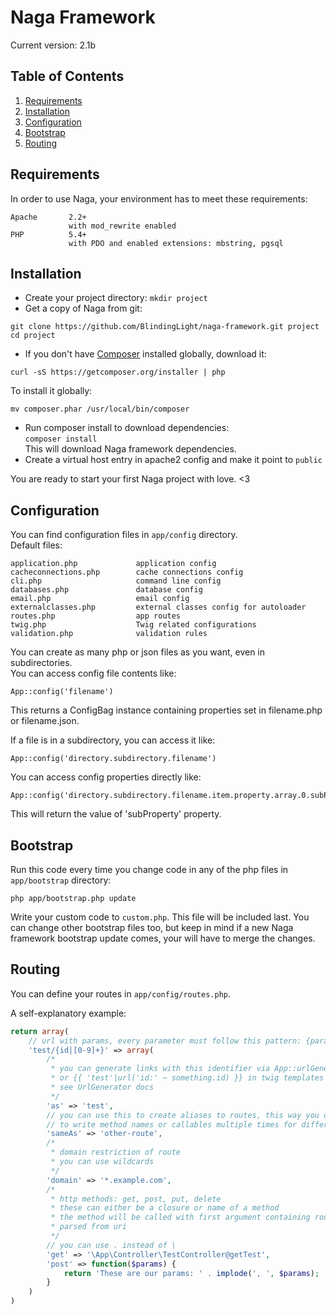 # Naga Framework

Current version: 2.1b

## Table of Contents

1. [Requirements](#requirements)
2. [Installation](#installation)
3. [Configuration](#configuration)
4. [Bootstrap](#bootstrap)
5. [Routing](#routing)

## Requirements

In order to use Naga, your environment has to meet these requirements:  
```
Apache       2.2+  
             with mod_rewrite enabled  
PHP          5.4+  
             with PDO and enabled extensions: mbstring, pgsql
```

## Installation

- Create your project directory: ```mkdir project```  
- Get a copy of Naga from git:  
```
git clone https://github.com/BlindingLight/naga-framework.git project  
cd project
```
- If you don't have [Composer](http://getcomposer.org) installed globally, download it:    
```
curl -sS https://getcomposer.org/installer | php
```    
To install it globally:    
```
mv composer.phar /usr/local/bin/composer
```
- Run composer install to download dependencies:    
```composer install```  
This will download Naga framework dependencies.    
- Create a virtual host entry in apache2 config and make it point to ```public```

You are ready to start your first Naga project with love. <3

## Configuration

You can find configuration files in ```app/config``` directory.  
Default files:  
```
application.php             application config
cacheconnections.php        cache connections config
cli.php                     command line config
databases.php               database config
email.php                   email config
externalclasses.php         external classes config for autoloader
routes.php                  app routes
twig.php                    Twig related configurations
validation.php              validation rules
```

You can create as many php or json files as you want, even in subdirectories.    
You can access config file contents like:    
```
App::config('filename')
```    
This returns a ConfigBag instance containing properties set in filename.php or filename.json.    

If a file is in a subdirectory, you can access it like:    
```
App::config('directory.subdirectory.filename')
```    

You can access config properties directly like:     
```
App::config('directory.subdirectory.filename.item.property.array.0.subProperty')
```  
This will return the value of 'subProperty' property.

## Bootstrap

Run this code every time you change code in any of the php files in ```app/bootstrap``` directory:  
```
php app/bootstrap.php update
```

Write your custom code to ```custom.php```. This file will be included last. You can change other bootstrap files too, but keep in mind if a new Naga framework bootstrap update comes, your will have to merge the changes.

## Routing

You can define your routes in ```app/config/routes.php```.

A self-explanatory example:  
```php
return array(
	// url with params, every parameter must follow this pattern: {paramName|regexp}
	'test/{id|[0-9]+}' => array(
		/*
		 * you can generate links with this identifier via App::urlGenerator()->route('test', array('id' => 1))
		 * or {{ 'test'|url('id:' ~ something.id) }} in twig templates
		 * see UrlGenerator docs
		 */
		'as' => 'test',
		// you can use this to create aliases to routes, this way you don't have
		// to write method names or callables multiple times for different urls
		'sameAs' => 'other-route',
		/*
		 * domain restriction of route
		 * you can use wildcards
		 */
		'domain' => '*.example.com',
		/*
		 * http methods: get, post, put, delete
		 * these can either be a closure or name of a method
		 * the method will be called with first argument containing route parameters
		 * parsed from uri
		 */
		// you can use . instead of \
		'get' => '\App\Controller\TestController@getTest',
		'post' => function($params) {
			return 'These are our params: ' . implode(', ', $params);
		}
	)
)
```
